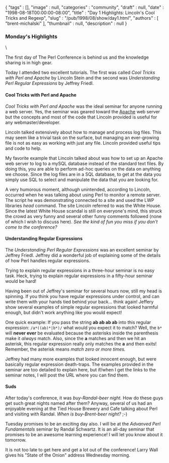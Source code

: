 {
   "tags" : [],
   "image" : null,
   "categories" : "community",
   "draft" : null,
   "date" : "1998-08-18T00:00:00-08:00",
   "title" : "Day 1 Highlights: Lincoln's Cool Tricks and Regexp",
   "slug" : "/pub/1998/08/show/day1.html",
   "authors" : [
      "brent-michalski"
   ],
   "thumbnail" : null,
   "description" : null
}



### Monday's Highlights

\

The first day of The Perl Conference is behind us and the knowledge
sharing is in high gear.

Today I attended two excellent tutorials. The first was called *Cool
Tricks with Perl and Apache* by Lincoln Stein and the second was
*Understanding Perl Regular Expressions* by Jeffrey Friedl.

#### Cool Tricks with Perl and Apache

*Cool Tricks with Perl and Apache* was the ideal seminar for anyone
running a web server. Yes, the seminar was geared toward the
[Apache](http://www.apache.org) web server but the concepts and most of
the code that Lincoln provided is useful for any webmaster/developer.

Lincoln talked extensively about how to manage and process log files.
This may seem like a trivial task on the surface, but managing an
ever-growing file is not as easy as working with just any file. Lincoln
provided useful tips and code to help.

My favorite example that Lincoln talked about was how to set up an
Apache web server to log to a mySQL database instead of the standard
text files. By doing this, you are able to perform ad-hoc queries on the
data on anything we choose. Since the log files are in a SQL database,
to get at the data you simply use SQL to select and manipulate the data
that you are looking for.

A very humorous moment, although unintended, according to Lincoln,
occurred when he was talking about using Perl to monitor a remote
server. The script he was demonstrating connected to a site and used the
LWP libraries *head* command. The site Lincoln referred to was the White
House. Since the latest White House scandal is still on everyone's mind,
this struck the crowd as very funny and several other funny comments
followed (none of which I wish to discuss here). *See the kind of fun
you miss if you don't come to the conference?*

#### Understanding Regular Expressions

The *Understanding Perl Regular Expressions* was an excellent seminar by
Jeffrey Friedl. Jeffrey did a wonderful job of explaining some of the
details of how Perl handles regular expressions.

Trying to explain regular expressions in a three-hour seminar is no easy
task. Heck, trying to explain regular expressions in a fifty-hour
seminar would be hard!

Having been out of Jeffrey's seminar for several hours now, still my
head is spinning. If you think you have regular expressions under
control, and can write them with your hands tied behind your back...
think again! Jeffery show several examples of simple regular expressions
that looked harmful enough, but didn't work anything like you would
expect!

One quick example: If you pass the string **ab ab ab ab** into this
regular expression: `/a*((ab)*|b*)/` what would you expect it to match?
Well, the `b*` will **never ever** be evaluated because the asterisks
inside the parenthesis make it *always* match. Also, since the **a**
matches and then we hit an asterisk, this regular expression really only
matches the **a** and then exits! Remember, the asterisk means *match
zero or more times.*

Jeffrey had many more examples that looked innocent enough, but were
basically regular expression death-traps. The examples provided in the
seminar are too detailed to explain here, but if/when I get the links to
the seminar notes, I will post the URL where you can find them.

#### Suds

After today's conference, it was *buy-Randal-beer night.* How do these
guys get such great nights named after them? Anyway, several of us had
an enjoyable evening at the Tied House Brewery and Cafe talking about
Perl and visiting with Randal. *When is buy-Brent-beer night?* ;-)

Tuesday promises to be an exciting day also. I will be at the *Advanved
Perl Fundamentals* seminar by Randal Schwartz. It is an all-day seminar
that promises to be an awesome learning experience! I will let you know
about it tomorrow.

It is not too late to get here and get a lot out of the conference!
Larry Wall gives his "State of the Onion" address Wednesday morning.
